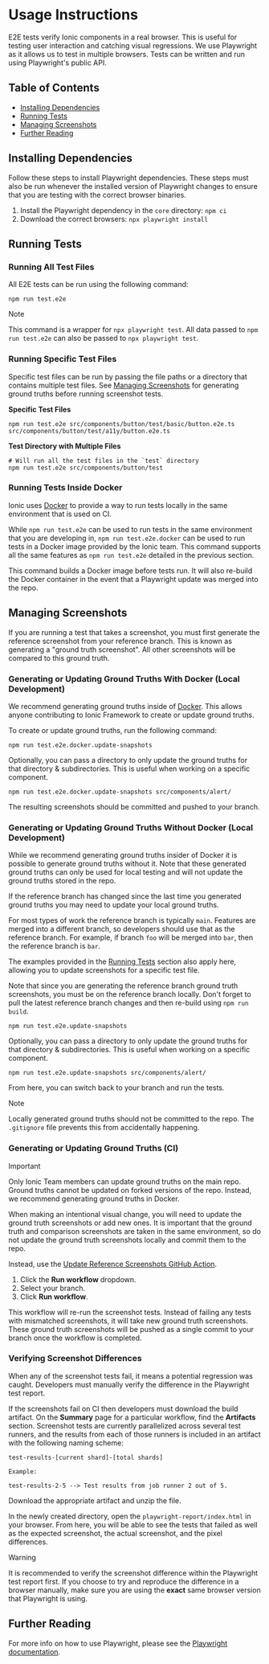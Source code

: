 # Usage Instructions

E2E tests verify Ionic components in a real browser. This is useful for testing user interaction and catching visual regressions. We use Playwright as it allows us to test in multiple browsers. Tests can be written and run using Playwright's public API.

## Table of Contents

- [Installing Dependencies](#installing-dependencies)
- [Running Tests](#running-tests)
- [Managing Screenshots](#managing-screenshots)
- [Further Reading](#further-reading)

## Installing Dependencies

Follow these steps to install Playwright dependencies. These steps must also be run whenever the installed version of Playwright changes to ensure that you are testing with the correct browser binaries.

1. Install the Playwright dependency in the `core` directory: `npm ci` 
2. Download the correct browsers: `npx playwright install`

## Running Tests

### Running All Test Files

All E2E tests can be run using the following command:

```shell
npm run test.e2e
```

> [!NOTE]
> This command is a wrapper for `npx playwright test`. All data passed to `npm run test.e2e` can also be passed to `npx playwright test`.

### Running Specific Test Files

Specific test files can be run by passing the file paths or a directory that contains multiple test files. See [Managing Screenshots](#managing-screenshots) for generating ground truths before running screenshot tests.

**Specific Test Files**

```shell
npm run test.e2e src/components/button/test/basic/button.e2e.ts src/components/button/test/a11y/button.e2e.ts
```

**Test Directory with Multiple Files**

```shell
# Will run all the test files in the `test` directory
npm run test.e2e src/components/button/test
```

### Running Tests Inside Docker

Ionic uses [Docker](https://www.docker.com) to provide a way to run tests locally in the same environment that is used on CI.

While `npm run test.e2e` can be used to run tests in the same environment that you are developing in, `npm run test.e2e.docker` can be used to run tests in a Docker image provided by the Ionic team. This command supports all the same features as `npm run test.e2e` detailed in the previous section.

This command builds a Docker image before tests run. It will also re-build the Docker container in the event that a Playwright update was merged into the repo.

## Managing Screenshots

If you are running a test that takes a screenshot, you must first generate the reference screenshot from your reference branch. This is known as generating a "ground truth screenshot". All other screenshots will be compared to this ground truth. 

### Generating or Updating Ground Truths With Docker (Local Development)

We recommend generating ground truths inside of [Docker](https://www.docker.com). This allows anyone contributing to Ionic Framework to create or update ground truths.

To create or update ground truths, run the following command:

```shell
npm run test.e2e.docker.update-snapshots
```

Optionally, you can pass a directory to only update the ground truths for that directory & subdirectories. This is useful when working on a specific component.

```shell
npm run test.e2e.docker.update-snapshots src/components/alert/
```

The resulting screenshots should be committed and pushed to your branch.

### Generating or Updating Ground Truths Without Docker (Local Development)

While we recommend generating ground truths insider of Docker it is possible to generate ground truths without it. Note that these generated ground truths can only be used for local testing and will not update the ground truths stored in the repo.

If the reference branch has changed since the last time you generated ground truths you may need to update your local ground truths.

For most types of work the reference branch is typically `main`. Features are merged into a different branch, so developers should use that as the reference branch. For example, if branch `foo` will be merged into `bar`, then the reference branch is `bar`.

The examples provided in the [Running Tests](#running-tests) section also apply here, allowing you to update screenshots for a specific test file.

Note that since you are generating the reference branch ground truth screenshots, you must be on the reference branch locally. Don't forget to pull the latest reference branch changes and then re-build using `npm run build`.

```shell
npm run test.e2e.update-snapshots
```

Optionally, you can pass a directory to only update the ground truths for that directory & subdirectories. This is useful when working on a specific component.

```shell
npm run test.e2e.update-snapshots src/components/alert/
```

From here, you can switch back to your branch and run the tests.

> [!NOTE]
> Locally generated ground truths should not be committed to the repo. The `.gitignore` file prevents this from accidentally happening.

### Generating or Updating Ground Truths (CI)

> [!IMPORTANT]
> Only Ionic Team members can update ground truths on the main repo. Ground truths cannot be updated on forked versions of the repo. Instead, we recommend generating ground truths in Docker.

When making an intentional visual change, you will need to update the ground truth screenshots or add new ones. It is important that the ground truth and comparison screenshots are taken in the same environment, so do not update the ground truth screenshots locally and commit them to the repo.

Instead, use the [Update Reference Screenshots GitHub Action](https://github.com/ionic-team/ionic-framework/actions/workflows/update-screenshots.yml).

1. Click the **Run workflow** dropdown.
2. Select your branch.
3. Click **Run workflow**.

This workflow will re-run the screenshot tests. Instead of failing any tests with mismatched screenshots, it will take new ground truth screenshots. These ground truth screenshots will be pushed as a single commit to your branch once the workflow is completed.

### Verifying Screenshot Differences

When any of the screenshot tests fail, it means a potential regression was caught. Developers must manually verify the difference in the Playwright test report.

If the screenshots fail on CI then developers must download the build artifact. On the **Summary** page for a particular workflow, find the **Artifacts** section. Screenshot tests are currently parallelized across several test runners, and the results from each of those runners is included in an artifact with the following naming scheme:

```
test-results-[current shard]-[total shards]

Example:

test-results-2-5 --> Test results from job runner 2 out of 5.
```

Download the appropriate artifact and unzip the file.

In the newly created directory, open the `playwright-report/index.html` in your browser. From here, you will be able to see the tests that failed as well as the expected screenshot, the actual screenshot, and the pixel differences.

> [!WARNING]
> It is recommended to verify the screenshot difference within the Playwright test report first. If you choose to try and reproduce the difference in a browser manually, make sure you are using the **exact** same browser version that Playwright is using.

## Further Reading

For more info on how to use Playwright, please see the [Playwright documentation](https://playwright.dev/docs/intro).
